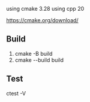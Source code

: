 using cmake 3.28
using cpp 20

https://cmake.org/download/

## Build 
1. cmake -B build
2. cmake --build build

## Test

ctest -V